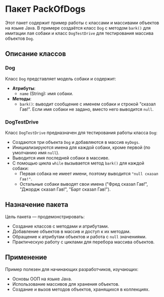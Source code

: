 # Пакет PackOfDogs

Этот пакет содержит пример работы с классами и массивами объектов на языке Java. В примере создаётся класс `Dog` с методом `bark()` для имитации лая собаки и класс `DogTestDrive` для тестирования массива объектов `Dog`.

## Описание классов

### Dog
Класс `Dog` представляет модель собаки и содержит:
- **Атрибуты**:
    - `name` (String): имя собаки.
- **Методы**:
    - `bark()`: выводит сообщение с именем собаки и строкой "сказал Гав!". Если имя собаки не задано, вместо него выводится `null`.

### DogTestDrive
Класс `DogTestDrive` предназначен для тестирования работы класса `Dog`:
- Создаются три объекта `Dog` и добавляются в массив `myDogs`.
- Инициализируются имена для каждой собаки, кроме первой (по умолчанию имя `null`).
- Выводится имя последней собаки в массиве.
- С помощью цикла `while` вызывается метод `bark()` для каждой собаки:
    - Первая собака не имеет имени, поэтому выводится `"null сказал Гав!"`.
    - Остальные собаки выводят свои имена ("Фред сказал Гав!", "Джордж сказал Гав!", "Барт сказал Гав!").

## Назначение пакета
Цель пакета — продемонстрировать:
- Создание классов с методами и атрибутами.
- Добавление объектов в массив и доступ к их методам.
- Обращение к атрибутам объектов и работа с `null` значениями.
- Практическую работу с циклами для перебора массива объектов.

## Применение
Пример полезен для начинающих разработчиков, изучающих:
- Основы ООП на языке Java.
- Использование массивов для хранения объектов.
- Создание и вызов методов объектов, хранящихся в коллекциях.
